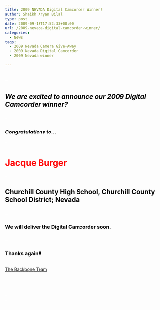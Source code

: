 ```yaml
---
title: 2009 NEVADA Digital Camcorder Winner!
author: Shaikh Aryan Bilal
type: post
date: 2009-09-18T17:52:33+00:00
url: /2009-nevada-digital-camcorder-winner/
categories:
  - News
tags:
  - 2009 Nevada Camera Give-Away
  - 2009 Nevada Digital Camcorder
  - 2009 Nevada winner

---
```

## <span style="color: #ffffff;">&#8211;</span>

## _<span style="color: #000000;">We are excited to announce our 2009 Digital Camcorder winner?</span>_

### <span style="color: #ffffff;">&#8211;</span>

### _<span style="color: #000000;">Congratulations to&#8230;<br /> </span>_

_<span style="color: #000000;"><span style="color: #ffffff;">&#8211;</span><br /> </span>_

# <span style="color: #ff0000;">Jacque Burger<br /> </span>

_<span style="color: #000000;"><span style="color: #ffffff;">&#8211;</span></span>_

## <span style="color: #000000;">Churchill County High School, Churchill County School District; Nevada</span>

### _<span style="color: #000000;"><span style="color: #ffffff;">&#8211;</span></span>_

### <span style="color: #000000;">We will deliver the Digital Camcorder soon.</span>

### _<span style="color: #000000;"><span style="color: #ffffff;">&#8211;</span></span>_

### <span style="color: #000000;">Thanks again!!</span>

_<span style="color: #000000;"><span style="color: #ffffff;">&#8211;</span></span>_  
<span style="color: #3366ff;"><span style="text-decoration: underline;"><a title="The Backbone Team" href="../contact-us/" target="_blank" rel="noopener">The Backbone Team</a></span></span>  
_<span style="color: #000000;"><span style="color: #ffffff;">&#8211;</span></span>_  
<span style="color: #000000;"><br /> </span>

<span style="color: #ffffff;">&#8211;</span>  
<span style="color: #ffffff;">&#8211;</span>  
<span style="color: #ffffff;">&#8211;</span>  
<span style="color: #ffffff;">&#8211;</span>